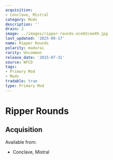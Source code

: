 ```yaml
---
acquisition:
- Conclave, Mistral
category: Mods
description: ''
drain: 2
image: ../images/ripper-rounds-ece02cee49.jpg
last_updated: '2025-09-17'
name: Ripper Rounds
polarity: madurai
rarity: Uncommon
release_date: '2015-07-31'
source: WFCD
tags:
- Primary Mod
- Mods
tradable: true
type: Primary Mod
---
```


# Ripper Rounds

## Acquisition

Available from:
- Conclave, Mistral

